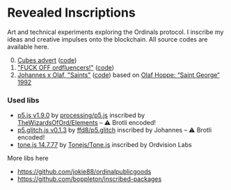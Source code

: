 # Revealed Inscriptions

Art and technical experiments exploring the Ordinals protocol.
I inscribe my ideas and creative impulses onto the blockchain.
All source codes are available here.

0. [Cubes advert](https://ordinals.com/inscription/c133c03e2ed44bb8ada79b1640b6649129de75a8f31d8e6ad573ede442f91cdbi0) ([code](00-cubes-advert))
1. ["FUCK OFF ordfluencers!"](https://ordinals.com/inscription/ab923603b40cce9fc80d90db41d85637172ad15a0155724dceeca8118ae45424i0) ([code](01-css-glitch))
2. [Johannes x Olaf, "Saints"](TODO) ([code](02-p5-glitch)) based on [Olaf Hoppe: “Saint George“ 1992](https://haushoppe.art/portfolio/saint-georg1992/)



### Used libs

* [p5.js v1.9.0](https://ordpool.space/tx/b6a50f5ba932b0ea7f652d9d28e59eced47bc6f8376c25e02d8b3457bb60ac8fi0) by [processing/p5.js](https://github.com/processing/p5.js) inscribed by [TheWizardsOfOrd/Elements](https://github.com/TheWizardsOfOrd/Elements) – ⚠️ Brotli encoded! 
* [p5.glitch.js v0.1.3](https://ordpool.space/tx/a499bb004988202e0e4e6be6dbe9a8dd28fc9565b5182f78a25cfea7d4ee4c67) by [ffd8/p5.glitch](https://github.com/ffd8/p5.glitch) inscribed by Johannes – ⚠️ Brotli encoded!
* [tone.js 14.7.77](https://ordpool.space/tx/44740a1f30efb247ef41de3355133e12d6f58ab4dc8a3146648e2249fa9c6a39) by [Tonejs/Tone.js](https://github.com/Tonejs/Tone.js) inscribed by Ordvision Labs

More libs here

* https://github.com/jokie88/ordinalpublicgoods
* https://github.com/boppleton/inscribed-packages